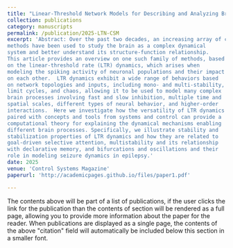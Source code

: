 ```yaml
---
title: "Linear-Threshold Network Models for Describing and Analyzing Brain Dynamics"
collection: publications
category: manuscripts
permalink: /publication/2025-LTN-CSM
excerpt: 'Abstract: Over the past two decades, an increasing array of control-theoretic
methods have been used to study the brain as a complex dynamical
system and better understand its structure-function relationship.
This article provides an overview on one such family of methods, based
on the linear-threshold rate (LTR) dynamics, which arises when
modeling the spiking activity of neuronal populations and their impact
on each other.  LTR dynamics exhibit a wide range of behaviors based
on network topologies and inputs, including mono- and multi-stability,
limit cycles, and chaos, allowing it to be used to model many complex
brain processes involving fast and slow inhibition, multiple time and
spatial scales, different types of neural behavior, and higher-order
interactions.  Here we investigate how the versatility of LTR dynamics
paired with concepts and tools from systems and control can provide a
computational theory for explaining the dynamical mechanisms enabling
different brain processes. Specifically, we illustrate stability and
stabilization properties of LTR dynamics and how they are related to
goal-driven selective attention, multistability and its relationship
with declarative memory, and bifurcations and oscillations and their
role in modeling seizure dynamics in epilepsy.'
date: 2025
venue: 'Control Systems Magazine'
paperurl: 'http://academicpages.github.io/files/paper1.pdf'

---
```

The contents above will be part of a list of publications, if the user clicks the link for the publication than the contents of section will be rendered as a full page, allowing you to provide more information about the paper for the reader. When publications are displayed as a single page, the contents of the above "citation" field will automatically be included below this section in a smaller font.
